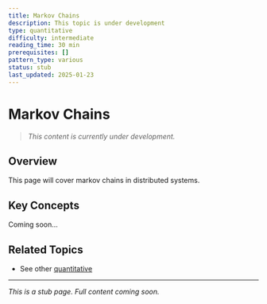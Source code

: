 ```yaml
---
title: Markov Chains
description: This topic is under development
type: quantitative
difficulty: intermediate
reading_time: 30 min
prerequisites: []
pattern_type: various
status: stub
last_updated: 2025-01-23
---
```



# Markov Chains

> *This content is currently under development.*

## Overview

This page will cover markov chains in distributed systems.

## Key Concepts

Coming soon...

## Related Topics

- See other [quantitative](/index/)

---

*This is a stub page. Full content coming soon.*
